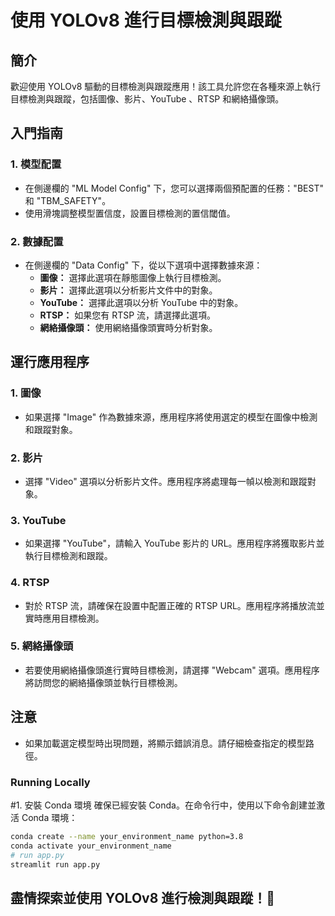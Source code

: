 # 使用 YOLOv8 進行目標檢測與跟蹤

## 簡介
歡迎使用 YOLOv8 驅動的目標檢測與跟蹤應用！該工具允許您在各種來源上執行目標檢測與跟蹤，包括圖像、影片、YouTube 、RTSP 和網絡攝像頭。

## 入門指南

### 1. 模型配置
- 在側邊欄的 "ML Model Config" 下，您可以選擇兩個預配置的任務："BEST" 和 "TBM_SAFETY"。
- 使用滑塊調整模型置信度，設置目標檢測的置信閾值。

### 2. 數據配置
- 在側邊欄的 "Data Config" 下，從以下選項中選擇數據來源：
  - **圖像：** 選擇此選項在靜態圖像上執行目標檢測。
  - **影片：** 選擇此選項以分析影片文件中的對象。
  - **YouTube：** 選擇此選項以分析 YouTube 中的對象。
  - **RTSP：** 如果您有 RTSP 流，請選擇此選項。
  - **網絡攝像頭：** 使用網絡攝像頭實時分析對象。

## 運行應用程序

### 1. 圖像
- 如果選擇 "Image" 作為數據來源，應用程序將使用選定的模型在圖像中檢測和跟蹤對象。

### 2. 影片
- 選擇 "Video" 選項以分析影片文件。應用程序將處理每一幀以檢測和跟蹤對象。

### 3. YouTube 
- 如果選擇 "YouTube"，請輸入 YouTube 影片的 URL。應用程序將獲取影片並執行目標檢測和跟蹤。

### 4. RTSP 
- 對於 RTSP 流，請確保在設置中配置正確的 RTSP URL。應用程序將播放流並實時應用目標檢測。

### 5. 網絡攝像頭
- 若要使用網絡攝像頭進行實時目標檢測，請選擇 "Webcam" 選項。應用程序將訪問您的網絡攝像頭並執行目標檢測。

## 注意
- 如果加載選定模型時出現問題，將顯示錯誤消息。請仔細檢查指定的模型路徑。

### Running Locally
#1. 安裝 Conda 環境
確保已經安裝 Conda。在命令行中，使用以下命令創建並激活 Conda 環境：
```bash
conda create --name your_environment_name python=3.8
conda activate your_environment_name
# run app.py
streamlit run app.py
```

## 盡情探索並使用 YOLOv8 進行檢測與跟蹤！🚀

